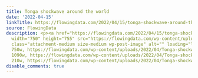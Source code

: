 ```yaml
---
title: Tonga shockwave around the world
date: '2022-04-15'
linkTitle: https://flowingdata.com/2022/04/15/tonga-shockwave-around-the-world/
source: FlowingData
description: <p><a href="https://flowingdata.com/2022/04/15/tonga-shockwave-around-the-world/"><img
  width="750" height="755" src="https://flowingdata.com/wp-content/uploads/2022/04/Tonga-shockwave-750x755.png"
  class="attachment-medium size-medium wp-post-image" alt="" loading="lazy" srcset="https://flowingdata.com/wp-content/uploads/2022/04/Tonga-shockwave-750x755.png
  750w, https://flowingdata.com/wp-content/uploads/2022/04/Tonga-shockwave-1090x1097.png
  1090w, https://flowingdata.com/wp-content/uploads/2022/04/Tonga-shockwave-210x211.png
  210w, https://flowingdata.com/wp-content/uploads/2022/04/Tonga-shockw ...
disable_comments: true
---
```

<p><a href="https://flowingdata.com/2022/04/15/tonga-shockwave-around-the-world/"><img width="750" height="755" src="https://flowingdata.com/wp-content/uploads/2022/04/Tonga-shockwave-750x755.png" class="attachment-medium size-medium wp-post-image" alt="" loading="lazy" srcset="https://flowingdata.com/wp-content/uploads/2022/04/Tonga-shockwave-750x755.png 750w, https://flowingdata.com/wp-content/uploads/2022/04/Tonga-shockwave-1090x1097.png 1090w, https://flowingdata.com/wp-content/uploads/2022/04/Tonga-shockwave-210x211.png 210w, https://flowingdata.com/wp-content/uploads/2022/04/Tonga-shockw ...